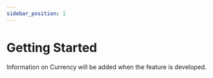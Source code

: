 ```yaml
---
sidebar_position: 1
---
```


# Getting Started
Information on Currency will be added when the feature is developed.